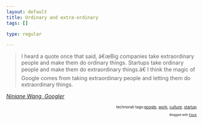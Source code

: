 ```yaml
--- 
layout: default
title: Ordinary and extra-ordinary
tags: []

type: regular

---
```

<blockquote cite="http://blog.outer-court.com/archive/2006-10-17-n65.html">I heard a quote once that said, â€œBig companies take extraordinary people and make them do ordinary things. Startups take ordinary people and make them do extraordinary things.â€ I think the magic of Google comes from taking extraordinary people and letting them do extraordinary things.</blockquote><p class="citation"><cite cite="http://blog.outer-court.com/archive/2006-10-17-n65.html"><a href="http://blog.outer-court.com/archive/2006-10-17-n65.html">Niniane Wang, Googler</a></cite></p>

<p/><p/><!-- technorati tags begin --><p style="font-size:10px;text-align:right;">technorati tags:<a href="http://technorati.com/tag/google" rel="tag">google</a>, <a href="http://technorati.com/tag/work" rel="tag">work</a>, <a href="http://technorati.com/tag/culture" rel="tag">culture</a>, <a href="http://technorati.com/tag/startup" rel="tag">startup</a></p><!-- technorati tags end --><p style="text-align: right; font-size: 8px">Blogged with <a href="http://www.flock.com/blogged-with-flock" title="Flock" target="_new">Flock</a></p>
